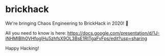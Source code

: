 # brickhack

We're bringing Chaos Engineering to BrickHack in 2020! 👋

All you need to know is here: https://docs.google.com/presentation/d/1J-iNHMIBIh0VHfogIHu5zhfsX9OL3BsE1RITgaFvFps/edit?usp=sharing

Happy Hacking! 
